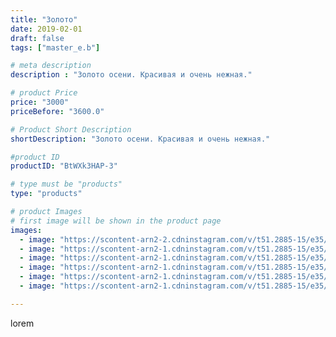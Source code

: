 ```yaml
---
title: "Золото"
date: 2019-02-01
draft: false
tags: ["master_e.b"]

# meta description
description : "Золото осени. Красивая и очень нежная."

# product Price
price: "3000"
priceBefore: "3600.0"

# Product Short Description
shortDescription: "Золото осени. Красивая и очень нежная."

#product ID
productID: "BtWXk3HAP-3"

# type must be "products"
type: "products"

# product Images
# first image will be shown in the product page
images:
  - image: "https://scontent-arn2-2.cdninstagram.com/v/t51.2885-15/e35/49933945_112250636561204_6431382022109816739_n.jpg?_nc_ht=scontent-arn2-2.cdninstagram.com&_nc_cat=108&_nc_ohc=3zy8evc8V7MAX-iPiZ2&se=8&tp=1&oh=81d89f687a30c50a06f366b802699133&oe=60600FF8&ig_cache_key=MTk2OTg2NTU3MTI0Nzg3NjE3Mw%3D%3D.2"
  - image: "https://scontent-arn2-1.cdninstagram.com/v/t51.2885-15/e35/49487633_351295879036679_9066087599826634134_n.jpg?_nc_ht=scontent-arn2-1.cdninstagram.com&_nc_cat=111&_nc_ohc=CVl8kxkYgGcAX84bltU&se=8&tp=1&oh=c2c8d87b011e8a41c15b22adc9c43433&oe=60617EAD&ig_cache_key=MTk2OTg2NTU3MTI2NDcwOTYwOQ%3D%3D.2"
  - image: "https://scontent-arn2-1.cdninstagram.com/v/t51.2885-15/e35/50720518_282927875706514_4677362839344339381_n.jpg?_nc_ht=scontent-arn2-1.cdninstagram.com&_nc_cat=110&_nc_ohc=wPvZq9KPMYoAX9B0qmo&se=8&tp=1&oh=8de53763d63e8e391bf1a95139910358&oe=60604814&ig_cache_key=MTk2OTg2NTU3MTI1NjQ0NTU4OQ%3D%3D.2"
  - image: "https://scontent-arn2-1.cdninstagram.com/v/t51.2885-15/e35/50835091_364328624406611_6571425813604973938_n.jpg?_nc_ht=scontent-arn2-1.cdninstagram.com&_nc_cat=111&_nc_ohc=Pf1_eiNDmgMAX-8tJRE&se=8&tp=1&oh=efca718fa721dc7d208257532da3d7c8&oe=606066B8&ig_cache_key=MTk2OTg2NTU3MTI3MzE5MTQwOA%3D%3D.2"
  - image: "https://scontent-arn2-1.cdninstagram.com/v/t51.2885-15/e35/51163635_400786457343052_8881978159328663165_n.jpg?_nc_ht=scontent-arn2-1.cdninstagram.com&_nc_cat=104&_nc_ohc=wBBJndbXKuAAX9OicQO&se=8&tp=1&oh=45d715af8266d4d766b07967886bf6ed&oe=6060EC7B&ig_cache_key=MTk2OTg2NTU3MTIzMTMyMzg1OA%3D%3D.2"
  - image: "https://scontent-arn2-1.cdninstagram.com/v/t51.2885-15/e35/50807058_1289978157807375_7944431143478367526_n.jpg?_nc_ht=scontent-arn2-1.cdninstagram.com&_nc_cat=103&_nc_ohc=XalRYH7_iEYAX_3fEaC&se=8&tp=1&oh=7d6534be987ff27914d28fe7aa3f067f&oe=605E735E&ig_cache_key=MTk2OTg2NTU3MTI4MTY0NDk4Mg%3D%3D.2"

---
```

lorem

